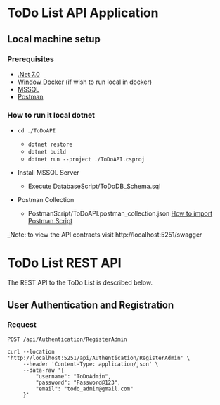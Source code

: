 # ToDo List API Application

## Local machine setup

### Prerequisites
- [.Net 7.0](https://dotnet.microsoft.com/en-us/download/dotnet/7.0)
- [Window Docker](https://docs.docker.com/desktop/install/windows-install/) (if wish to run local in docker)
- [MSSQL](https://www.microsoft.com/en-my/sql-server/sql-server-downloads)
- [Postman](https://www.postman.com/downloads/)

### How to run it local dotnet 

- `cd ./ToDoAPI`
  - `dotnet restore`
  - `dotnet build`
  - `dotnet run --project ./ToDoAPI.csproj`
  
- Install MSSQL Server
  - Execute DatabaseScript/ToDoDB_Schema.sql
  
- Postman Collection
  - PostmanScript/ToDoAPI.postman_collection.json [How to import Postman Script](https://apidog.com/blog/how-to-import-export-postman-collection-data/)
  
_Note: to view the API contracts visit http://localhost:5251/swagger


# ToDo List REST API

The REST API to the ToDo List is described below.

## User Authentication and Registration

### Request 

`POST /api/Authentication/RegisterAdmin`

    curl --location 'http://localhost:5251/api/Authentication/RegisterAdmin' \
		 --header 'Content-Type: application/json' \
		 --data-raw '{
		 	 "username": "ToDoAdmin",
		 	 "password": "Password@123",
		 	 "email": "todo_admin@gmail.com"
		 }'
